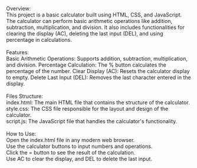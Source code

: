 Overview: <br>
This project is a basic calculator built using HTML, CSS, and JavaScript. The calculator can perform basic arithmetic operations like addition, subtraction, multiplication, and division. It also includes functionalities for clearing the display (AC), deleting the last input (DEL), and using percentage in calculations.
<br><br>
Features:<br>
Basic Arithmetic Operations: Supports addition, subtraction, multiplication, and division.
Percentage Calculation: The % button calculates the percentage of the number.
Clear Display (AC): Resets the calculator display to empty.
Delete Last Input (DEL): Removes the last character entered in the display.<br><br>
Files Structure: <br>
index.html: The main HTML file that contains the structure of the calculator.<br>
style.css: The CSS file responsible for the layout and design of the calculator.<br>
script.js: The JavaScript file that handles the calculator's functionality.<br><br>
How to Use:<br>
Open the index.html file in any modern web browser.<br>
Use the calculator buttons to input numbers and operations.<br>
Click the = button to see the result of the calculation.<br>
Use AC to clear the display, and DEL to delete the last input.<br>
